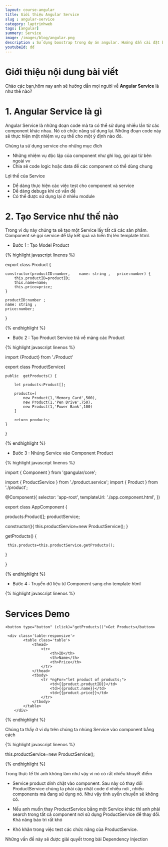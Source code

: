 ```yaml
---
layout: course-angular
title: Giới thiệu Angular Service  
slug : angular-service
category: laptrinhweb
tags: [angular]
summery: Service   
image: /images/blog/angular.png
description : Sử dụng boostrap trong dự án angular. Hướng dẫn cài đặt bootstrap vào dự án Angular. Hướng dẫn các tạo một ứng dụng ANgular và nhúng Bootstrap vào dự án.
youtubeId: dđ
---
```


# **Giới thiệu nội dung bài viết**

Chào các bạn,hôm nay anh sẽ hướng dẫn mọi người về <b>Angular Service</b> là như thế nào?

# **1. Angular Service là gì**

Angular Service là những đoạn code mà ta có thể sử dụng nhiều lần từ các component khác nhau. Nó có chức năng sử dụng lại. Những đoạn code này sẽ thực hiện một nhiệm vụ cụ thể cho một ý định nào đó. 

Chúng ta sử dụng service cho những mục đích

- Những nhiệm vụ độc lập của component như ghi log, gọi api từ bên ngoài vv
- Chia sẽ code logic hoặc data để các component có thể dùng chung

Lợi thế của Service

- Dể dàng thực hiện các việc test cho component và service
- Dể dàng debugs khi có vấn đề
- Có thể được sử dụng lại ở nhiều module  

# **2. Tạo Service như thế nào**

Trong ví dụ này chúng ta sẽ tạo một Service lấy tất cả các sản phẩm. Component sẽ gọi service để lấy kết quả và hiển thị lên template html.

- Bước 1 : Tạo Model Product

{% highlight javascript linenos %}

export class Product { 
 
    constructor(productID:number,    name: string ,   price:number) {
        this.productID=productID;
        this.name=name;
        this.price=price;
    }
 
    productID:number ;
    name: string ;
    price:number;
 
}

{% endhighlight %} 

- Bước 2 : Tạo Product Service trả về mảng các Product

{% highlight javascript linenos %}

import {Product} from './Product'
 
export class ProductService{
 
    public  getProducts() {
 
        let products:Product[];
 
        products=[
            new Product(1,'Memory Card',500),
            new Product(1,'Pen Drive',750),
            new Product(1,'Power Bank',100)
        ]
 
        return products;               
    }
}

{% endhighlight %} 

- Bước 3 : Nhúng Service vào Component Product

{% highlight javascript linenos %}

import { Component } from '@angular/core';
 
import { ProductService } from './product.service';
import { Product } from './product';
 
@Component({
  selector: 'app-root',
  templateUrl: './app.component.html',
})
 
export class AppComponent
{
 
   products:Product[];
   productService;
 
   constructor(){
     this.productService=new ProductService();
   }
 
   getProducts() {
     
     this.products=this.productService.getProducts();
   }
  
}


{% endhighlight %} 

- Bước 4 : Truyền dữ liệu từ Component sang cho template html

{% highlight javascript linenos %}

<div class="container">
    <h1 class="heading"><strong>Services </strong>Demo</h1>
 
    <button type="button" (click)="getProducts()">Get Products</button>
 
     <div class='table-responsive'>
            <table class='table'>
                <thead>
                    <tr>
                        <th>ID</th>
                        <th>Name</th>
                        <th>Price</th>
                    </tr>
                </thead>
                <tbody>
                    <tr *ngFor="let product of products;">
                        <td>{{product.productID}}</td>
                        <td>{{product.name}}</td>
                        <td>{{product.price}}</td>
                    </tr>
                </tbody>
            </table>
        </div>
 
</div>
{% endhighlight %} 

Chúng ta thấy ở ví dụ trên chúng ta nhúng Service vào component bằng cách

{% highlight javascript linenos %}

this.productService=new ProductService();

{% endhighlight %} 

Trong thực tế thì anh không làm như vậy vì nó có rất nhiều khuyết điểm

- Service product dính chặt vào component. Sau này có thay đổi ProductService chúng ta phải cập nhật code ở nhiều nơi , nhiều components mà đang sử dụng nó. Như vậy tính uyển chuyển sẽ không có.

- Nếu anh muốn thay ProductService bằng một Service khác thì anh phải search trong tất cả component nơi sử dụng ProductService để thay đổi. Khả năng bảo trì rất khó

- Khó khăn trong việc test các chức năng của ProductService.

Những vấn đề này sẽ được giải quyết trong bài Dependency Injection








